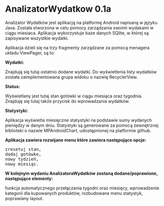 # AnalizatorWydatkow 0.1a

Analizator Wydatków jest aplikacją na platformę Android napisaną w języku Java. Została stworzona w celu pomocy zarządzania swoimi wydakami
w ciągu miesiaca. Aplikacja wykorzystuje baze danych SQlite, w której są zapisywane wszystkie wydatki.

Aplikacja dzieli się na trzy fragmenty zarządzane za pomocą menagera układu ViewPager, są to: 

<b>Wydatki:</b>

Znajdują się tutaj ostatnio dodane wydatki. Do wyświetlenia listy wydatków została zaimplementowana grupa widoku o nazwię RecyclerView. 

<b>Status:</b>

Wyświetlany jest tutaj stan gotówki w ciągu miesiąca oraz tygodnia. Znajduję się tutaj także przycisk do wprowadzania wydatków. 

<b>Statystyki:</b> 

Aplikacja wyświetla miesięczne statystyki na podstawie sumy wydanych pieniędzy w danym dniu. Statystyki są generowane za pomocą
zewnętrznej biblioteki o nazwie MPAndroidChart, udostępnionej na platformie github. 

<b>Aplikacja zawiera rozwijane menu które zawiera następujące opcje:</b>

<pre>zresetuj stan,
dodaj gotówke,
nowy tydzień,
nowy miesiąc.</pre>

<b>W kolejnym wydaniu AnalizatoraWydatków zostaną dodane/poprawione, następujące elementy:</b>

funkcja automatycznego przełączania tygodni oraz miesięcy,
wprowadzenie kategorii dla kupowanych produktów,
rozbudowane menu statystyk,
poprawiany layout.

